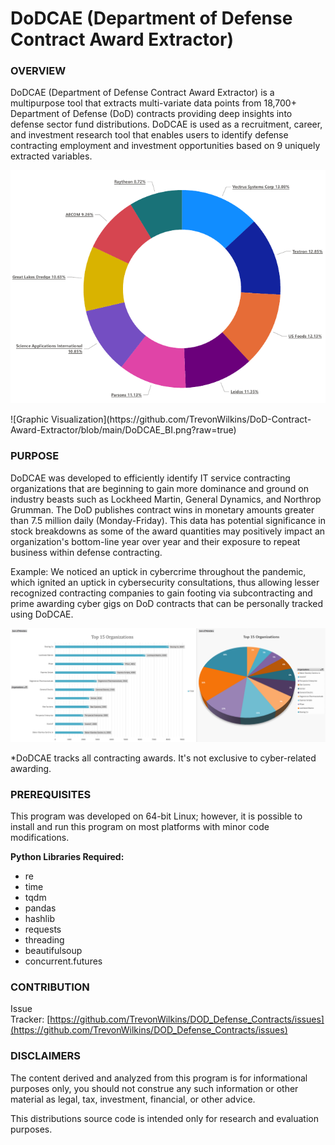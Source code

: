 # DoDCAE (Department of Defense Contract Award Extractor) 

### OVERVIEW
DoDCAE (Department of Defense Contract Award Extractor) is a multipurpose tool that extracts multi-variate data points from 18,700+ Department of Defense (DoD) contracts providing deep insights into defense sector fund distributions. DoDCAE is used as a recruitment, career, and investment research tool that enables users to identify defense contracting employment and investment opportunities based on 9 uniquely extracted variables.

<p align="center">
  <img src="https://github.com/TrevonWilkins/DoD-Contract-Award-Extractor/blob/main/DoDCAE_BI.png" />
</p>
![Graphic Visualization](https://github.com/TrevonWilkins/DoD-Contract-Award-Extractor/blob/main/DoDCAE_BI.png?raw=true)

### PURPOSE
DoDCAE was developed to efficiently identify IT service contracting organizations that are beginning to gain more dominance and ground on industry beasts such as Lockheed Martin, General Dynamics, and Northrop Grumman. The DoD publishes contract wins in monetary amounts greater than 7.5 million daily (Monday-Friday). This data has potential significance in stock breakdowns as some of the award quantities may positively impact an organization's bottom-line year over year and their exposure to repeat business within defense contracting. 

Example: We noticed an uptick in cybercrime throughout the pandemic, which ignited an uptick in cybersecurity consultations, thus allowing lesser recognized contracting companies to gain footing via subcontracting and prime awarding cyber gigs on DoD contracts that can be personally tracked using DoDCAE.

![Graphic Visualization](https://github.com/TrevonWilkins/DoD-Contract-Award-Extractor/blob/main/Graphic%20Visualization%202.PNG?raw=true)

*DoDCAE tracks all contracting awards. It's not exclusive to cyber-related awarding.

### PREREQUISITES
This program was developed on 64-bit Linux; however, it is possible to install and run this program on most platforms with minor code modifications.

**Python Libraries Required:**
- re
- time
- tqdm
- pandas
- hashlib
- requests
- threading
- beautifulsoup
- concurrent.futures

### CONTRIBUTION
Issue Tracker: [https://github.com/TrevonWilkins/DOD_Defense_Contracts/issues](https://github.com/TrevonWilkins/DOD_Defense_Contracts/issues)

### DISCLAIMERS
The content derived and analyzed from this program is for informational purposes only, you should not construe any such information or other material as legal, tax, investment, financial, or other advice.

This distributions source code is intended only for research and evaluation purposes.
